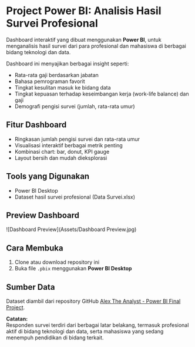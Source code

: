 # Project Power BI: Analisis Hasil Survei Profesional

Dashboard interaktif yang dibuat menggunakan **Power BI**, untuk menganalisis hasil survei dari para profesional dan mahasiswa di berbagai bidang teknologi dan data.

Dashboard ini menyajikan berbagai insight seperti:

- Rata-rata gaji berdasarkan jabatan
- Bahasa pemrograman favorit
- Tingkat kesulitan masuk ke bidang data
- Tingkat kepuasan terhadap keseimbangan kerja (work-life balance) dan gaji
- Demografi pengisi survei (jumlah, rata-rata umur)

## Fitur Dashboard

- Ringkasan jumlah pengisi survei dan rata-rata umur
- Visualisasi interaktif berbagai metrik penting
- Kombinasi chart: bar, donut, KPI gauge
- Layout bersih dan mudah dieksplorasi

## Tools yang Digunakan

- Power BI Desktop
- Dataset hasil survei profesional (Data Survei.xlsx)

## Preview Dashboard

![Dashboard Preview](Assets/Dashboard Preview.jpg)

## Cara Membuka

1. Clone atau download repository ini
2. Buka file `.pbix` menggunakan **Power BI Desktop**
   
## Sumber Data

Dataset diambil dari repository GitHub [Alex The Analyst - Power BI Final Project](https://github.com/AlexTheAnalyst/Power-BI/blob/main/Power%20BI%20-%20Final%20Project.xlsx).

**Catatan:**  
Responden survei terdiri dari berbagai latar belakang, termasuk profesional aktif di bidang teknologi dan data, serta mahasiswa yang sedang menempuh pendidikan di bidang terkait.
